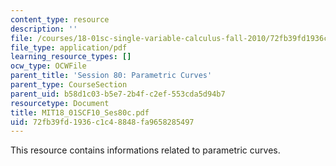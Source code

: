 ```yaml
---
content_type: resource
description: ''
file: /courses/18-01sc-single-variable-calculus-fall-2010/72fb39fd1936c1c48848fa9658285497_MIT18_01SCF10_Ses80c.pdf
file_type: application/pdf
learning_resource_types: []
ocw_type: OCWFile
parent_title: 'Session 80: Parametric Curves'
parent_type: CourseSection
parent_uid: b58d1c03-b5e7-2b4f-c2ef-553cda5d94b7
resourcetype: Document
title: MIT18_01SCF10_Ses80c.pdf
uid: 72fb39fd-1936-c1c4-8848-fa9658285497
---
```

This resource contains informations related to parametric curves.

